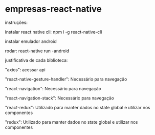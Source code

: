 # empresas-react-native

instruções:

instalar react native cli:
npm i -g react-native-cli

instalar emulador android

rodar:
react-native run -android


justificativa de cada biblioteca:

"axios": acessar api

"react-native-gesture-handler": Necessário para navegação

"react-navigation": Necessário para navegação

"react-navigation-stack": Necessário para navegação

"react-redux": Utilizado para manter dados no state global e utilizar nos componentes 

"redux":  Utilizado para manter dados no state global e utilizar nos componentes 

